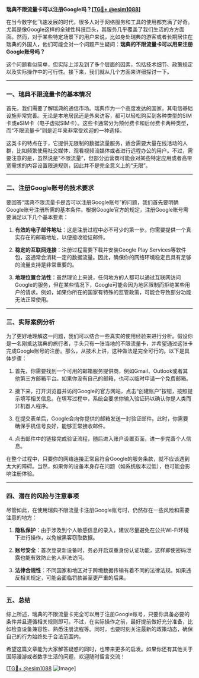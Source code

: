 **瑞典不限流量卡可以注册Google吗？[[TG💪+ @esim1088](https://t.me/s/esim1088)]**

在当今数字化飞速发展的时代，很多人对于网络服务和工具的使用都充满了好奇。尤其是像Google这样的全球性科技巨头，其服务几乎覆盖了我们生活的方方面面。然而，对于某些特定场景下的用户来说，比如身处瑞典的游客或者长期居住在瑞典的外国人，他们可能会对一个问题产生疑问：**瑞典的不限流量卡可以用来注册Google账号吗？**

这个问题看似简单，但实际上涉及到了多个层面的因素，包括技术细节、政策规定以及实际操作中的可行性。接下来，我们就从几个方面来详细探讨一下。

---

### **一、瑞典不限流量卡的基本情况**

首先，我们需要了解瑞典的通信市场。瑞典作为一个高度发达的国家，其电信基础设施非常完善。无论是本地居民还是外来访客，都可以轻松购买到各种类型的SIM卡或eSIM卡（电子虚拟SIM卡）。这些卡通常分为预付费卡和后付费卡两种类型，而“不限流量卡”则是近年来非常受欢迎的一种选择。

这类卡的特点在于，它提供无限制的数据流量服务，适合需要大量在线活动的人群，比如频繁使用社交媒体、观看视频流媒体或者进行远程办公的用户。不过，需要注意的是，虽然说是“不限流量”，但部分运营商可能会对某些特定应用或者高带宽需求的内容设置限速规则，因此并不是完全意义上的“无限”。

---

### **二、注册Google账号的技术要求**

要回答“瑞典不限流量卡是否可以注册Google账号”的问题，我们首先要明确Google账号注册所需的基本条件。根据Google官方的规定，注册Google账号需要满足以下几个基本要素：

1. **有效的电子邮件地址**：这是注册过程中必不可少的第一步。你需要提供一个真实存在的邮箱地址，以便接收验证邮件。
   
2. **稳定的互联网连接**：注册过程需要下载并安装Google Play Services等软件包，这通常会消耗一定的数据流量。因此，确保你的网络环境稳定且具有足够的流量支持是非常重要的。

3. **地理位置合法性**：虽然理论上来说，任何地方的人都可以通过互联网访问Google的服务，但在某些情况下，Google可能会因为地区限制而拒绝某些用户的请求。例如，如果你所在的国家有特殊的监管政策，可能会导致部分功能无法正常使用。

---

### **三、实际案例分析**

为了更好地理解这一问题，我们可以结合一些真实的使用经验来进行分析。假设你是一名刚抵达瑞典的旅行者，手头只有一张当地的不限流量卡，并希望通过这张卡完成Google账号的注册。那么，从技术上讲，这种做法是完全可行的。以下是具体步骤：

1. 首先，你需要找到一个可用的邮箱服务提供商，例如Gmail、Outlook或者其他第三方邮箱平台。如果你没有自己的邮箱，也可以临时申请一个免费邮箱。

2. 接下来，打开浏览器并访问Google的官方网站，点击“创建账户”按钮，按照提示填写相关信息。在填写过程中，系统会要求你输入验证码以确认你是人类而非机器人程序。

3. 在提交表单后，Google会向你提供的邮箱发送一封验证邮件。此时，你需要确保手机信号良好，能够正常接收邮件。

4. 点击邮件中的链接完成验证流程，随后进入账户设置页面，进一步完善个人信息。

在整个过程中，只要你的网络连接正常且符合Google的服务条款，就不应该遇到太大的障碍。当然，如果你的设备本身存在问题（如系统版本过低），也可能会影响注册体验。

---

### **四、潜在的风险与注意事项**

尽管如此，在使用瑞典不限流量卡注册Google账号时，仍然存在一些风险和需要注意的地方：

1. **隐私保护**：由于涉及到个人敏感信息的录入，建议尽量避免在公共Wi-Fi环境下进行操作，以免被黑客窃取数据。

2. **账号安全**：首次登录新设备时，务必开启双重身份认证功能，这样即使密码泄露也能有效防止他人非法访问。

3. **法律合规性**：不同国家和地区对于跨境数据传输有着不同的法律法规。如果违反相关规定，可能会面临罚款甚至更严重的后果。

---

### **五、总结**

综上所述，瑞典的不限流量卡完全可以用于注册Google账号，只要你具备必要的条件并且遵循相关规则即可。不过，在实际操作之前，最好提前做好充分准备，比如检查设备兼容性、熟悉注册流程等。同时，也要时刻关注最新的政策动态，确保自己的行为始终处于合法范围内。

希望这篇文章能为大家解答疑惑的同时，也带来更多的启发。如果你还有其他关于国际漫游或者数字生活的问题，欢迎随时留言交流！

[[TG💪+ @esim1088](https://t.me/s/esim1088) ![Image](https://i.postimg.cc/4NQfJmqS/Snipaste-2025-05-13-00-14-12.png)]